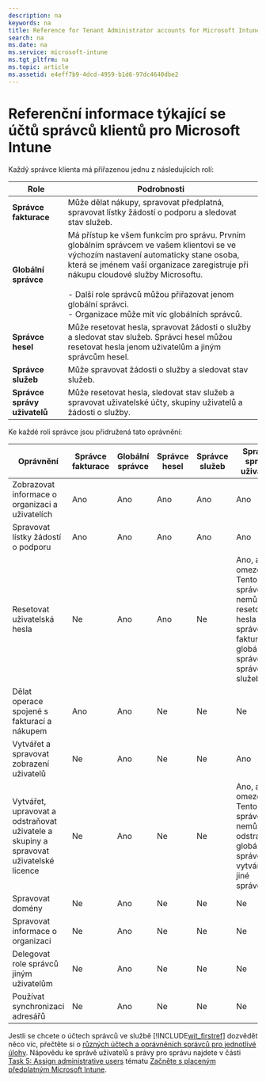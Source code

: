 ```yaml
---
description: na
keywords: na
title: Reference for Tenant Administrator accounts for Microsoft Intune
search: na
ms.date: na
ms.service: microsoft-intune
ms.tgt_pltfrm: na
ms.topic: article
ms.assetid: e4eff7b9-4dcd-4959-b1d6-97dc4640dbe2
---
```

# Referenčn&#237; informace t&#253;kaj&#237;c&#237; se &#250;čtů spr&#225;vců klientů pro Microsoft Intune
Každý správce klienta má přiřazenou jednu z následujících rolí:

|Role|Podrobnosti|
|--------|---------------|
|**Správce fakturace**|Může dělat nákupy, spravovat předplatná, spravovat lístky žádostí o podporu a sledovat stav služeb.|
|**Globální správce**|Má přístup ke všem funkcím pro správu. Prvním globálním správcem ve vašem klientovi se ve výchozím nastavení automaticky stane osoba, která se jménem vaší organizace zaregistruje při nákupu cloudové služby Microsoftu.<br /><br />-   Další role správců můžou přiřazovat jenom globální správci.<br />-   Organizace může mít víc globálních správců.|
|**Správce hesel**|Může resetovat hesla, spravovat žádosti o služby a sledovat stav služeb. Správci hesel můžou resetovat hesla jenom uživatelům a jiným správcům hesel.|
|**Správce služeb**|Může spravovat žádosti o služby a sledovat stav služeb.|
|**Správce správy uživatelů**|Může resetovat hesla, sledovat stav služeb a spravovat uživatelské účty, skupiny uživatelů a žádosti o služby.|
Ke každé roli správce jsou přidružená tato oprávnění:

|Oprávnění|Správce fakturace|Globální správce|Správce hesel|Správce služeb|Správce správy uživatelů|
|-------------|---------------------|--------------------|-----------------|------------------|----------------------------|
|Zobrazovat informace o organizaci a uživatelích|Ano|Ano|Ano|Ano|Ano|
|Spravovat lístky žádostí o podporu|Ano|Ano|Ano|Ano|Ano|
|Resetovat uživatelská hesla|Ne|Ano|Ano|Ne|Ano, ale s omezením. Tento správce nemůže resetovat hesla správců fakturace, globálních správců a správců služeb.|
|Dělat operace spojené s fakturací a nákupem|Ano|Ano|Ne|Ne|Ne|
|Vytvářet a spravovat zobrazení uživatelů|Ne|Ano|Ne|Ne|Ano|
|Vytvářet, upravovat a odstraňovat uživatele a skupiny a spravovat uživatelské licence|Ne|Ano|Ne|Ne|Ano, ale s omezením. Tento správce nemůže odstraňovat globální správce ani vytvářet jiné správce.|
|Spravovat domény|Ne|Ano|Ne|Ne|Ne|
|Spravovat informace o organizaci|Ne|Ano|Ne|Ne|Ne|
|Delegovat role správců jiným uživatelům|Ne|Ano|Ne|Ne|Ne|
|Používat synchronizaci adresářů|Ne|Ano|Ne|Ne|Ne|
Jestli se chcete o účtech správců ve službě [!INCLUDE[wit_firstref](../Token/wit_firstref_md.md)] dozvědět něco víc, přečtěte si o [různých účtech a oprávněních správců pro jednotlivé úlohy](http://technet.microsoft.com/library/dn646966.aspx). Nápovědu ke správě uživatelů s právy pro správu najdete v části [Task 5: Assign administrative users](../Topic/Get_started_with_a_paid_subscription_to_Microsoft_Intune.md#BKMK_AssignAdmins) tématu [Začněte s placeným předplatným Microsoft Intune](../Topic/Get_started_with_a_paid_subscription_to_Microsoft_Intune.md).

